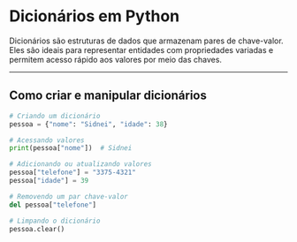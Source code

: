 # Dicionários em Python

Dicionários são estruturas de dados que armazenam pares de chave-valor. Eles são ideais para representar entidades com propriedades variadas e permitem acesso rápido aos valores por meio das chaves.

---

## Como criar e manipular dicionários

```python
# Criando um dicionário
pessoa = {"nome": "Sidnei", "idade": 38}

# Acessando valores
print(pessoa["nome"])  # Sidnei

# Adicionando ou atualizando valores
pessoa["telefone"] = "3375-4321"
pessoa["idade"] = 39

# Removendo um par chave-valor
del pessoa["telefone"]

# Limpando o dicionário
pessoa.clear()
